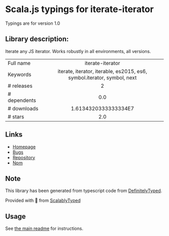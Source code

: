 
# Scala.js typings for iterate-iterator

Typings are for version 1.0

## Library description:
Iterate any JS iterator. Works robustly in all environments, all versions.

|                    |                 |
| ------------------ | :-------------: |
| Full name          | iterate-iterator |
| Keywords           | iterate, iterator, iterable, es2015, es6, symbol.iterator, symbol, next |
| # releases         | 2 |
| # dependents       | 0.0 |
| # downloads        | 1.6134320333333334E7 |
| # stars            | 2.0 |

## Links
- [Homepage](https://github.com/ljharb/iterate-iterator#readme)
- [Bugs](https://github.com/ljharb/iterate-iterator/issues)
- [Repository](https://github.com/ljharb/iterate-iterator)
- [Npm](https://www.npmjs.com/package/iterate-iterator)
    


## Note
This library has been generated from typescript code from [DefinitelyTyped](https://definitelytyped.org).

Provided with :purple_heart: from [ScalablyTyped](https://github.com/oyvindberg/ScalablyTyped)

## Usage
See [the main readme](../../readme.md) for instructions.


